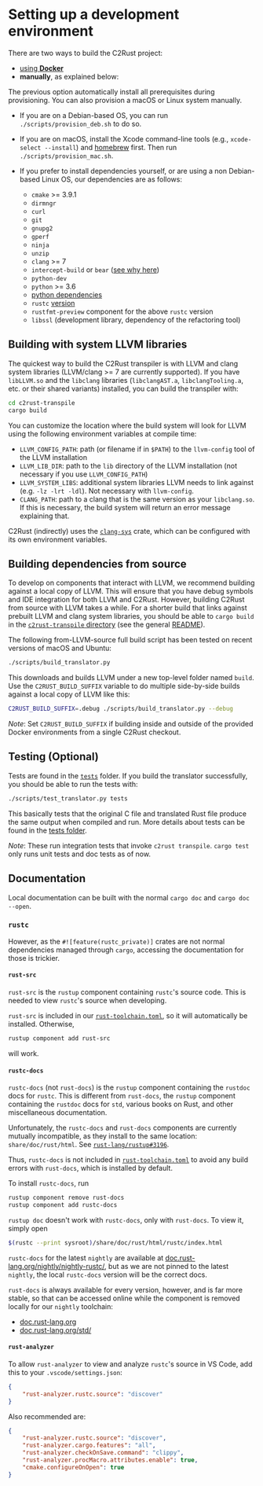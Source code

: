 # Setting up a development environment

There are two ways to build the C2Rust project:

- [using **Docker**](../docker/)
- **manually**, as explained below:

The previous option automatically install all prerequisites during provisioning. You can also provision a macOS or Linux system manually.

- If you are on a Debian-based OS, you can run `./scripts/provision_deb.sh` to do so.

- If you are on macOS, install the Xcode command-line tools
(e.g., `xcode-select --install`) and [homebrew](https://brew.sh/) first.
Then run `./scripts/provision_mac.sh`.

- If you prefer to install dependencies yourself, or are using a non Debian-based Linux OS, our dependencies are as follows:
  - `cmake` >= 3.9.1
  - `dirmngr`
  - `curl`
  - `git`
  - `gnupg2`
  - `gperf`
  - `ninja`
  - `unzip`
  - `clang` >= 7
  - `intercept-build` or `bear` ([see why here](../README.md#generating-compilecommandsjson-files))
  - `python-dev`
  - `python` >= 3.6
  - [python dependencies](../scripts/requirements.txt)
  - `rustc` [version](../rust-toolchain.toml)
  - `rustfmt-preview` component for the above `rustc` version
  - `libssl` (development library, dependency of the refactoring tool)

## Building with system LLVM libraries

The quickest way to build the C2Rust transpiler
is with LLVM and clang system libraries (LLVM/clang >= 7 are currently supported).
If you have `libLLVM.so` and the `libclang` libraries (`libclangAST.a`, `libclangTooling.a`, etc. or their shared variants) installed,
you can build the transpiler with:

```sh
cd c2rust-transpile
cargo build
```

You can customize the location where the build system will look for LLVM using the following environment variables at compile time:

- `LLVM_CONFIG_PATH`: path (or filename if in `$PATH`) to the `llvm-config` tool of the LLVM installation
- `LLVM_LIB_DIR`: path to the `lib` directory of the LLVM installation (not necessary if you use `LLVM_CONFIG_PATH`)
- `LLVM_SYSTEM_LIBS`: additional system libraries LLVM needs to link against (e.g. `-lz -lrt -ldl`). Not necessary with `llvm-config`.
- `CLANG_PATH`: path to a clang that is the same version as your `libclang.so`.
  If this is necessary, the build system will return an error message explaining that.

C2Rust (indirectly) uses the [`clang-sys`](https://crates.io/crates/clang-sys) crate,
which can be configured with its own environment variables.

## Building dependencies from source

To develop on components that interact with LLVM,
we recommend building against a local copy of LLVM.
This will ensure that you have debug symbols and IDE integration for both LLVM and C2Rust.
However, building C2Rust from source with LLVM takes a while.
For a shorter build that links against prebuilt LLVM and clang system libraries,
you should be able to `cargo build` in the [`c2rust-transpile` directory](../c2rust-transpile/)
(see the general [README](../README.md)).

The following from-LLVM-source full build script
has been tested on recent versions of macOS and Ubuntu:

```sh
./scripts/build_translator.py
```

This downloads and builds LLVM under a new top-level folder named `build`.
Use the `C2RUST_BUILD_SUFFIX` variable to do multiple side-by-side builds
against a local copy of LLVM like this:

```sh
C2RUST_BUILD_SUFFIX=.debug ./scripts/build_translator.py --debug
```

*Note*: Set `C2RUST_BUILD_SUFFIX` if building inside and outside of the provided Docker environments from a single C2Rust checkout.

## Testing (Optional)

Tests are found in the [`tests`](../tests/) folder.
If you build the translator successfully, you should be able to run the tests with:

```sh
./scripts/test_translator.py tests
```

This basically tests that the original C file and translated Rust file
produce the same output when compiled and run.
More details about tests can be found in the [tests folder](../tests/).

*Note*: These run integration tests that invoke `c2rust transpile`.
`cargo test` only runs unit tests and doc tests as of now.

## Documentation

Local documentation can be built with the normal `cargo doc` and `cargo doc --open`.

### `rustc`

However, as the `#![feature(rustc_private)]` crates
are not normal dependencies managed through `cargo`,
accessing the documentation for those is trickier.

#### `rust-src`

`rust-src` is the `rustup` component containing `rustc`'s source code.
This is needed to view `rustc`'s source when developing.

`rust-src` is included in our [`rust-toolchain.toml`](../rust-toolchain.toml),
so it will automatically be installed.  Otherwise,

```sh
rustup component add rust-src
```

will work.

#### `rustc-docs`

`rustc-docs` (not `rust-docs`) is the `rustup` component
containing the `rustdoc` docs for `rustc`.
This is different from `rust-docs`, the `rustup` component
containing the `rustdoc` docs for `std`, various books on Rust,
and other miscellaneous documentation.

Unfortunately, the `rustc-docs` and `rust-docs` components
are currently mutually incompatible, as they install to the same location:
`share/doc/rust/html`.
See [`rust-lang/rustup#3196`](https://github.com/rust-lang/rustup/issues/3196).

Thus, `rustc-docs` is not included in [`rust-toolchain.toml`](../rust-toolchain.toml)
to avoid any build errors with `rust-docs`, which is installed by default.

To install `rustc-docs`, run

```sh
rustup component remove rust-docs
rustup component add rustc-docs
```

`rustup doc` doesn't work with `rustc-docs`, only with `rust-docs`.
To view it, simply open

```sh
$(rustc --print sysroot)/share/doc/rust/html/rustc/index.html
```

`rustc-docs` for the latest `nightly` are available at
[doc.rust-lang.org/nightly/nightly-rustc/](https://doc.rust-lang.org/nightly/nightly-rustc/),
but as we are not pinned to the latest `nightly`,
the local `rustc-docs` version will be the correct docs.

`rust-docs` is always available for every version, however,
and is far more stable, so that can be accessed online
while the component is removed locally for our `nightly` toolchain:

- [doc.rust-lang.org](https://doc.rust-lang.org/)
- [doc.rust-lang.org/std/](https://doc.rust-lang.org/std/)

#### `rust-analyzer`

To allow `rust-analyzer` to view and analyze `rustc`'s source in VS Code,
add this to your `.vscode/settings.json`:

```json
{
    "rust-analyzer.rustc.source": "discover"
}
```

Also recommended are:

```json
{
    "rust-analyzer.rustc.source": "discover",
    "rust-analyzer.cargo.features": "all",
    "rust-analyzer.checkOnSave.command": "clippy",
    "rust-analyzer.procMacro.attributes.enable": true,
    "cmake.configureOnOpen": true
}
```
